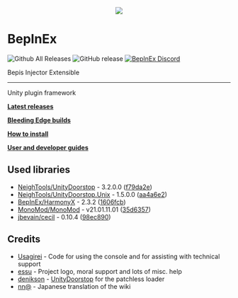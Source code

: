 <p align="center">
    <img src="https://avatars2.githubusercontent.com/u/39589027?s=256">
</p>

# BepInEx
![Github All Releases](https://img.shields.io/github/downloads/bepinex/bepinex/total.svg)
![GitHub release](https://img.shields.io/github/release/bepinex/bepinex.svg)
[![BepInEx Discord](https://user-images.githubusercontent.com/7288322/34429117-c74dbd12-ecb8-11e7-896d-46369cd0de5b.png)](https://discord.gg/MpFEDAg)

Bepis Injector Extensible

---

Unity plugin framework

**[Latest releases](https://github.com/BepInEx/BepInEx/releases)**

**[Bleeding Edge builds](https://builds.bepis.io/projects/bepinex_be)**

**[How to install](https://bepinex.github.io/bepinex_docs/master/articles/user_guide/installation/index.html)**

**[User and developer guides](https://bepinex.github.io/bepinex_docs/master/articles/index.html)**

## Used libraries
- [NeighTools/UnityDoorstop](https://github.com/NeighTools/UnityDoorstop) - 3.2.0.0 ([f79da2e](https://github.com/NeighTools/UnityDoorstop/commit/f79da2eaadc89e4bb8c86364e06b4fe00ca23bf1))
- [NeighTools/UnityDoorstop.Unix](https://github.com/NeighTools/UnityDoorstop.Unix) - 1.5.0.0 ([aa4a6e2](https://github.com/NeighTools/UnityDoorstop.Unix/commit/aa4a6e2f22ce69e9f079d98c7799ca90bd8a207d))
- [BepInEx/HarmonyX](https://github.com/BepInEx/HarmonyX) - 2.3.2 ([1606fcb](https://github.com/BepInEx/HarmonyX/commit/1606fcb27b81e0f0cc869ecb0eeff503bc10fa54))
- [MonoMod/MonoMod](https://github.com/MonoMod/MonoMod) - v21.01.11.01 ([35d6357](https://github.com/MonoMod/MonoMod/commit/35d635771e2a422641d9a388950d1e0cf311c656))
- [jbevain/cecil](https://github.com/jbevain/cecil) - 0.10.4 ([98ec890](https://github.com/jbevain/cecil/commit/98ec890d44643ad88d573e97be0e120435eda732))

## Credits
- [Usagirei](https://github.com/Usagirei) - Code for using the console and for assisting with technical support
- [essu](https://github.com/exdownloader) - Project logo, moral support and lots of misc. help
- [denikson](https://github.com/denikson) - [UnityDoorstop](https://github.com/NeighTools/UnityDoorstop) for the patchless loader
- [nn@](https://twitter.com/NnAone2cmg) - Japanese translation of the wiki
